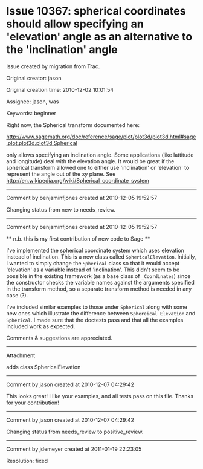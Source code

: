 # Issue 10367: spherical coordinates should allow specifying an 'elevation' angle as an alternative to the 'inclination' angle

Issue created by migration from Trac.

Original creator: jason

Original creation time: 2010-12-02 10:01:54

Assignee: jason, was

Keywords: beginner

Right now, the Spherical transform documented here:

http://www.sagemath.org/doc/reference/sage/plot/plot3d/plot3d.html#sage.plot.plot3d.plot3d.Spherical

only allows specifying an inclination angle.  Some applications (like lattitude and longitude) deal with the elevation angle.  It would be great if the spherical transform allowed one to either use 'inclination' or 'elevation' to represent the angle out of the xy plane.  See http://en.wikipedia.org/wiki/Spherical_coordinate_system


---

Comment by benjaminfjones created at 2010-12-05 19:52:57

Changing status from new to needs_review.


---

Comment by benjaminfjones created at 2010-12-05 19:52:57

** n.b. this is my first contribution of new code to Sage ** 

I've implemented the spherical coordinate system which uses elevation instead of inclination. This is a new class called ``SphericalElevation``. Initially, I wanted to simply change the ``Spherical`` class so that it would accept 'elevation' as a variable instead of 'inclination'. This didn't seem to be possible in the existing framework (as a base class of ``_Coordinates``) since the constructor checks the variable names against the arguments specified in the transform method, so a separate transform method is needed in any case (?).

I've included similar examples to those under ``Spherical`` along with some new ones which illustrate the difference between ``Sphereical Elevation`` and ``Spherical``. I made sure that the doctests pass and that all the examples included work as expected. 

Comments & suggestions are appreciated.


---

Attachment

adds class SphericalElevation


---

Comment by jason created at 2010-12-07 04:29:42

This looks great!  I like your examples, and all tests pass on this file.  Thanks for your contribution!


---

Comment by jason created at 2010-12-07 04:29:42

Changing status from needs_review to positive_review.


---

Comment by jdemeyer created at 2011-01-19 22:23:05

Resolution: fixed
